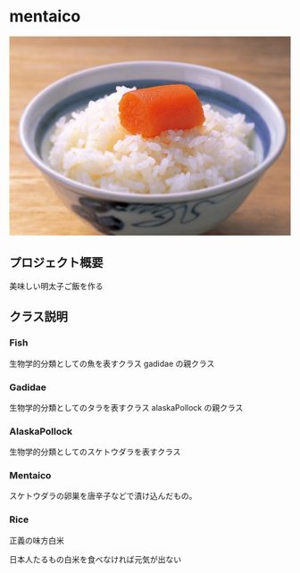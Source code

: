 # mentaico

![明太子ご飯！！！](img/mentaicoRice.jpg)

## プロジェクト概要

美味しい明太子ご飯を作る

## クラス説明

### Fish

生物学的分類としての魚を表すクラス
gadidae の親クラス

### Gadidae

生物学的分類としてのタラを表すクラス
alaskaPollock の親クラス

### AlaskaPollock

生物学的分類としてのスケトウダラを表すクラス

### Mentaico

スケトウダラの卵巣を唐辛子などで漬け込んだもの。

### Rice

正義の味方白米

日本人たるもの白米を食べなければ元気が出ない